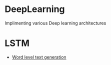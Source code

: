 # DeepLearning
Implimenting various Deep learning architectures  
# LSTM

* [Word level text generation](https://github.com/rohankavari/DeepLearning/blob/main/LSTM.ipynb)
